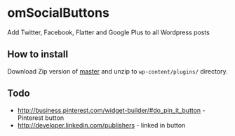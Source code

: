 # omSocialButtons

Add Twitter, Facebook, Flatter and Google Plus to all Wordpress posts

## How to install

Download Zip version of [master](https://bitbucket.org/OzzyCzech/omsocialbuttons/get/master.zip) and unzip to 
`wp-content/plugins/` directory.

Todo
----
- http://business.pinterest.com/widget-builder/#do_pin_it_button - Pinterest button
- http://developer.linkedin.com/publishers - linked in button